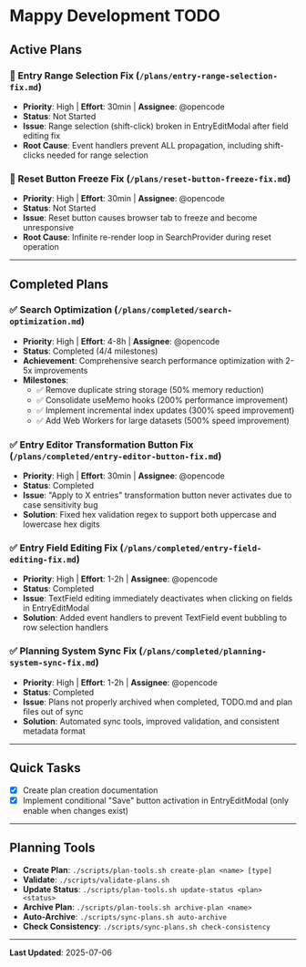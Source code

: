 # Mappy Development TODO

## Active Plans

### 🐛 Entry Range Selection Fix (`/plans/entry-range-selection-fix.md`)
- **Priority**: High | **Effort**: 30min | **Assignee**: @opencode
- **Status**: Not Started
- **Issue**: Range selection (shift-click) broken in EntryEditModal after field editing fix
- **Root Cause**: Event handlers prevent ALL propagation, including shift-clicks needed for range selection

### 🐛 Reset Button Freeze Fix (`/plans/reset-button-freeze-fix.md`)
- **Priority**: High | **Effort**: 30min | **Assignee**: @opencode
- **Status**: Not Started
- **Issue**: Reset button causes browser tab to freeze and become unresponsive
- **Root Cause**: Infinite re-render loop in SearchProvider during reset operation




---

## Completed Plans

### ✅ Search Optimization (`/plans/completed/search-optimization.md`)
- **Priority**: High | **Effort**: 4-8h | **Assignee**: @opencode
- **Status**: Completed (4/4 milestones)
- **Achievement**: Comprehensive search performance optimization with 2-5x improvements
- **Milestones**: 
  - ✅ Remove duplicate string storage (50% memory reduction)
  - ✅ Consolidate useMemo hooks (200% performance improvement)
  - ✅ Implement incremental index updates (300% speed improvement)
  - ✅ Add Web Workers for large datasets (500% speed improvement)

### ✅ Entry Editor Transformation Button Fix (`/plans/completed/entry-editor-button-fix.md`)
- **Priority**: High | **Effort**: 30min | **Assignee**: @opencode
- **Status**: Completed
- **Issue**: "Apply to X entries" transformation button never activates due to case sensitivity bug
- **Solution**: Fixed hex validation regex to support both uppercase and lowercase hex digits

### ✅ Entry Field Editing Fix (`/plans/completed/entry-field-editing-fix.md`)
- **Priority**: High | **Effort**: 1-2h | **Assignee**: @opencode
- **Status**: Completed
- **Issue**: TextField editing immediately deactivates when clicking on fields in EntryEditModal
- **Solution**: Added event handlers to prevent TextField event bubbling to row selection handlers

### ✅ Planning System Sync Fix (`/plans/completed/planning-system-sync-fix.md`)
- **Priority**: High | **Effort**: 1-2h | **Assignee**: @opencode
- **Status**: Completed
- **Issue**: Plans not properly archived when completed, TODO.md and plan files out of sync
- **Solution**: Automated sync tools, improved validation, and consistent metadata format

---

## Quick Tasks
- [x] Create plan creation documentation
- [x] Implement conditional "Save" button activation in EntryEditModal (only enable when changes exist)

---

## Planning Tools
- **Create Plan**: `./scripts/plan-tools.sh create-plan <name> [type]`
- **Validate**: `./scripts/validate-plans.sh`
- **Update Status**: `./scripts/plan-tools.sh update-status <plan> <status>`
- **Archive Plan**: `./scripts/plan-tools.sh archive-plan <name>`
- **Auto-Archive**: `./scripts/sync-plans.sh auto-archive`
- **Check Consistency**: `./scripts/sync-plans.sh check-consistency`

---

**Last Updated**: 2025-07-06